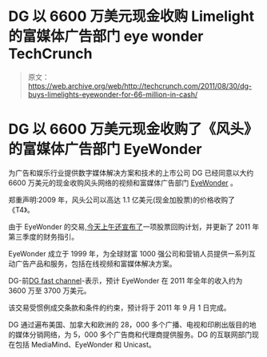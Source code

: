 # DG 以 6600 万美元现金收购 Limelight 的富媒体广告部门 eye wonder TechCrunch

> 原文：<https://web.archive.org/web/http://techcrunch.com/2011/08/30/dg-buys-limelights-eyewonder-for-66-million-in-cash/>

# DG 以 6600 万美元现金收购了《风头》的富媒体广告部门 EyeWonder

为广告和娱乐行业提供数字媒体解决方案和技术的上市公司 DG 已经同意以大约 6600 万美元的现金收购风头网络的视频和富媒体广告部门 [EyeWonder](https://web.archive.org/web/20230204222712/http://www.eyewonder.com/) 。

郑重声明:2009 年，风头公司以高达 1.1 亿美元(现金加股票)的价格收购了《T4》。

由于 EyeWonder 的交易,[今天上午还宣布了](https://web.archive.org/web/20230204222712/http://www.marketwire.com/press-release/limelight-networksr-sells-eyewonder-unit-dgr-announces-share-repurchase-program-updates-nasdaq-llnw-1554973.htm)一项股票回购计划，并更新了 2011 年第三季度的财务指引。

EyeWonder 成立于 1999 年，为全球财富 1000 强公司和营销人员提供一系列互动广告产品和服务，包括在线视频和富媒体解决方案。

DG-前[DG fast channel](https://web.archive.org/web/20230204222712/http://www.crunchbase.com/company/dg-fastchannel)-表示，预计 EyeWonder 在 2011 年全年的收入约为 3600 万至 3700 万美元。

该交易受惯例成交条款和条件的约束，预计将于 2011 年 9 月 1 日完成。

DG 通过遍布美国、加拿大和欧洲的 28，000 多个广播、电视和印刷出版目的地的媒体分销网络，为 5，000 多个广告商和代理商提供服务。DG 的互联网部门现在包括 MediaMind、EyeWonder 和 Unicast。